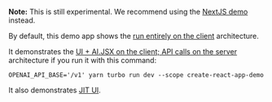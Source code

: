 **Note:** This is still experimental. We recommend using the [NextJS demo](https://github.com/fixie-ai/ai-jsx/tree/main/packages/nextjs-demo) instead.

By default, this demo app shows the [run entirely on the client](../docs/docs/guides/architecture.mdx#run-entirely-on-the-client) architecture.

It demonstrates the [UI + AI.JSX on the client; API calls on the server](../docs/docs/guides/architecture.mdx#run-entirely-on-the-client#ui--aijsx-on-the-client-api-calls-on-the-server) architecture if you run it with this command:

```console
OPENAI_API_BASE='/v1' yarn turbo run dev --scope create-react-app-demo
```

It also demonstrates [JIT UI](../docs/docs/guides/ai-ui.md).
